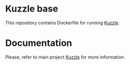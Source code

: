 # Kuzzle base

This repository contains Dockerfile for running [Kuzzle](https://github.com/kuzzleio/kuzzle).

# Documentation

Please, refer to main project [Kuzzle](https://github.com/kuzzleio/kuzzle) for more information.